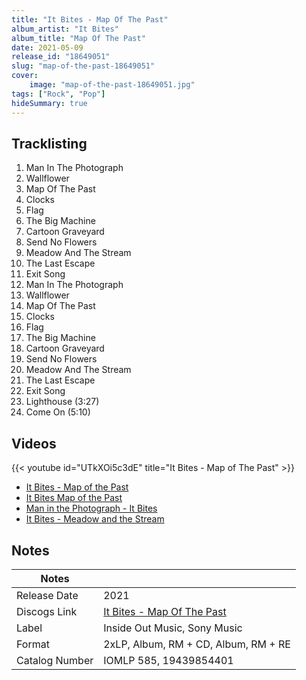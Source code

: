 ```yaml
---
title: "It Bites - Map Of The Past"
album_artist: "It Bites"
album_title: "Map Of The Past"
date: 2021-05-09
release_id: "18649051"
slug: "map-of-the-past-18649051"
cover:
    image: "map-of-the-past-18649051.jpg"
tags: ["Rock", "Pop"]
hideSummary: true
---
```


## Tracklisting
1. Man In The Photograph
2. Wallflower
3. Map Of The Past
4. Clocks
5. Flag
6. The Big Machine
7. Cartoon Graveyard
8. Send No Flowers
9. Meadow And The Stream
10. The Last Escape
11. Exit Song
12. Man In The Photograph
13. Wallflower
14. Map Of The Past
15. Clocks
16. Flag
17. The Big Machine
18. Cartoon Graveyard
19. Send No Flowers
20. Meadow And The Stream
21. The Last Escape
22. Exit Song
23. Lighthouse (3:27)
24. Come On (5:10)

## Videos
{{< youtube id="UTkXOi5c3dE" title="It Bites - Map of The Past" >}}
- [It Bites - Map of the Past](https://www.youtube.com/watch?v=Ny5bD9bhUpQ)
- [It Bites   Map of the Past](https://www.youtube.com/watch?v=zwLerWDhX9Y)
- [Man in the Photograph - It Bites](https://www.youtube.com/watch?v=gguU7-MhugA)
- [It Bites - Meadow and the Stream](https://www.youtube.com/watch?v=wYlohpuSZ9A)

## Notes

| Notes          |             |
| ---------------| ----------- |
| Release Date   | 2021 |
| Discogs Link   | [It Bites - Map Of The Past](https://www.discogs.com/release/18649051) |
| Label          | Inside Out Music, Sony Music |
| Format         | 2xLP, Album, RM + CD, Album, RM + RE |
| Catalog Number | IOMLP 585, 19439854401 |

